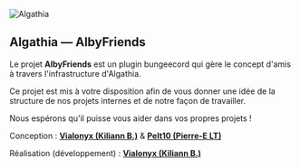 ![Algathia](https://avatars2.githubusercontent.com/u/31808392?s=200&v=4 "Algathia logo")

## Algathia — AlbyFriends 

Le projet **AlbyFriends** est un plugin bungeecord qui gère le concept d'amis à travers l'infrastructure d'Algathia. 

Ce projet est mis à votre disposition afin de vous donner une idée de la structure de nos projets internes et de notre façon de travailler. 



Nous espérons qu'il puisse vous aider dans vos propres projets ! 



Conception : [**Vialonyx (Kiliann B.)**](https://github.com/Vialonyx) & [**Pelt10 (Pierre-E LT)**](https://github.com/Pelt10)

Réalisation (développement) : [**Vialonyx (Kiliann B.)**](https://github.com/Vialonyx)